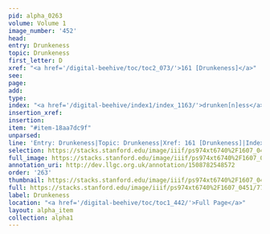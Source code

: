 ```yaml
---
pid: alpha_0263
volume: Volume 1
image_number: '452'
head: 
entry: Drunkeness
topic: Drunkeness
first_letter: D
xref: "<a href='/digital-beehive/toc/toc2_073/'>161 [Drunkeness]</a>"
see: 
page: 
add: 
type: 
index: "<a href='/digital-beehive/index1/index_1163/'>drunken[n]ess</a>"
insertion_xref: 
insertion: 
item: "#item-18aa7dc9f"
unparsed: 
line: 'Entry: Drunkeness|Topic: Drunkeness|Xref: 161 [Drunkeness]|Index: drunken[n]ess|#item-18aa7dc9f'
selection: https://stacks.stanford.edu/image/iiif/ps974xt6740%2F1607_0451/778,559,2971,663/full/0/default.jpg
full_image: https://stacks.stanford.edu/image/iiif/ps974xt6740%2F1607_0451/full/full/0/default.jpg
annotation_uri: http://dev.llgc.org.uk/annotation/1508782548572
order: '263'
thumbnail: https://stacks.stanford.edu/image/iiif/ps974xt6740%2F1607_0451/778,559,600,180/250,/0/default.jpg
full: https://stacks.stanford.edu/image/iiif/ps974xt6740%2F1607_0451/778,559,2971,663/full/0/default.jpg
label: Drunkeness
location: "<a href='/digital-beehive/toc/toc1_442/'>Full Page</a>"
layout: alpha_item
collection: alpha1
---
```

